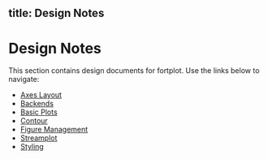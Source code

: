 title: Design Notes
---

# Design Notes

This section contains design documents for fortplot. Use the links below to navigate:

- [Axes Layout](axes_layout.md)
- [Backends](backends.md)
- [Basic Plots](basic_plots.md)
- [Contour](contour.md)
- [Figure Management](figure_management.md)
- [Streamplot](streamplot.md)
- [Styling](styling.md)

